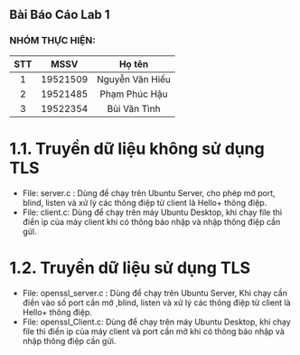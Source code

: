 ## Bài Báo Cáo Lab 1 

### NHÓM THỰC HIỆN: 


| STT | MSSV | Họ tên | 
| :----: | :-: | :-: |
| 1 | 19521509 | Nguyễn Văn Hiếu |
| 2 | 19521485 | Phạm Phúc Hậu |
| 3 | 19522354 | Bùi Văn Tình |
# 1.1. Truyền dữ liệu không sử dụng TLS
- File: server.c : Dùng để chạy trên Ubuntu Server, cho phép mở port, blind, listen và xử lý các thông điệp từ client là Hello+ thông điệp.
- File: client.c: Dùng để chạy trên máy Ubuntu Desktop, khi chạy file thì điền ip của máy client khi có thông báo nhập và nhập thông điệp cần gửi.
# 1.2. Truyền dữ liệu sử dụng TLS
- File: openssl_server.c : Dùng để chạy trên Ubuntu Server, Khi chạy cần điền vào số port cần mở  ,blind, listen và xử lý các thông điệp từ client là Hello+ thông điệp.
- File: openssl_Client.c: Dùng để chạy trên máy Ubuntu Desktop, khi chạy file thì điền ip của máy client và port cần mở khi có thông báo nhập và nhập thông điệp cần gửi.
